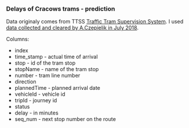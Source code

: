 ### Delays of Cracows trams - prediction

Data originaly comes from  TTSS [Traffic Tram Supervision System](ttss.krakow.pl/internetservice/). I used [data collected and cleared by A.Czepielik in July 2018](https://github.com/aczepielik/KRKtram/tree/master/reports).


Columns:

* index	
* time_stamp - actual time of arrival
* stop - id of the tram stop
* stopName - name of the tram stop
* number - tram line number
* direction	
* plannedTime - planned arrival date
* vehicleId	- vehicle id
* tripId - journey id
* status	
* delay	- in minutes
* seq_num - next stop number on the route
